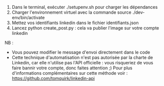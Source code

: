 1. Dans le terminal, exécuter ./setupenv.sh pour charger les dépendances 
2. Charger l'environnement virtuel avec la commande source ./dev-env/bin/activate 
3. Mettez vos identifiants linkedin dans le fichier identifiants.json
4. Lancez python create_post.py : cela va publier l'image sur votre compte linkedin

NB : 
- Vous pouvez modifier le message d'envoi directement dans le code
- Cette technique d'automatisation n'est pas autorisée par la charte de Linkedin, car elle n'utilise pas l'API officielle : vous risqueriez de vous faire bannir votre compte, donc faites attention ;)
Pour plus d'informations complémentaires sur cette méthode voir : https://github.com/tomquirk/linkedin-api
